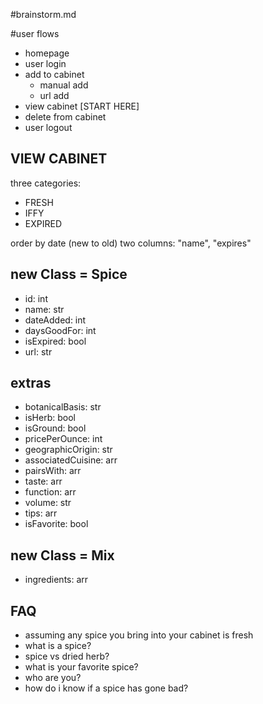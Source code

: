 #brainstorm.md

#user flows
- homepage
- user login
- add to cabinet
	- manual add
	- url add
- view cabinet [START HERE]
- delete from cabinet
- user logout

## VIEW CABINET
three categories:
- FRESH
- IFFY
- EXPIRED

order by date (new to old)
two columns: "name", "expires"

## new Class = Spice
- id: int
- name: str
- dateAdded: int
- daysGoodFor: int
- isExpired: bool
- url: str

## extras
- botanicalBasis: str
- isHerb: bool
- isGround: bool
- pricePerOunce: int
- geographicOrigin: str
- associatedCuisine: arr
- pairsWith: arr
- taste: arr
- function: arr
- volume: str
- tips: arr
- isFavorite: bool

## new Class = Mix
- ingredients: arr

## FAQ
- assuming any spice you bring into your cabinet is fresh
- what is a spice?
- spice vs dried herb?
- what is your favorite spice?
- who are you?
- how do i know if a spice has gone bad?

